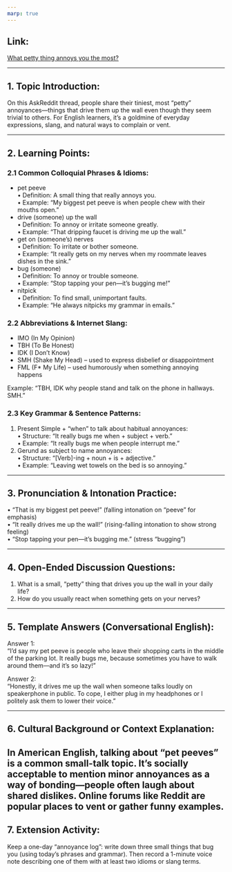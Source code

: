 ```yaml
---
marp: true
---
```


## Link:
[What petty thing annoys you the most?](https://www.reddit.com/r/AskReddit/comments/10abcde/what_petty_thing_annoys_you_the_most/)

---

## 1. Topic Introduction:
On this AskReddit thread, people share their tiniest, most “petty” annoyances—things that drive them up the wall even though they seem trivial to others. For English learners, it’s a goldmine of everyday expressions, slang, and natural ways to complain or vent.

---

## 2. Learning Points:

### 2.1 Common Colloquial Phrases & Idioms:
- pet peeve  
  • Definition: A small thing that really annoys you.  
  • Example: “My biggest pet peeve is when people chew with their mouths open.”  
- drive (someone) up the wall  
  • Definition: To annoy or irritate someone greatly.  
  • Example: “That dripping faucet is driving me up the wall.”  
- get on (someone’s) nerves  
  • Definition: To irritate or bother someone.  
  • Example: “It really gets on my nerves when my roommate leaves dishes in the sink.”  
- bug (someone)  
  • Definition: To annoy or trouble someone.  
  • Example: “Stop tapping your pen—it’s bugging me!”  
- nitpick  
  • Definition: To find small, unimportant faults.  
  • Example: “He always nitpicks my grammar in emails.”

### 2.2 Abbreviations & Internet Slang:
- IMO (In My Opinion)  
- TBH (To Be Honest)  
- IDK (I Don’t Know)  
- SMH (Shake My Head) – used to express disbelief or disappointment  
- FML (F* My Life) – used humorously when something annoying happens  

Example: “TBH, IDK why people stand and talk on the phone in hallways. SMH.”

### 2.3 Key Grammar & Sentence Patterns:
1. Present Simple + “when” to talk about habitual annoyances:  
   • Structure: “It really bugs me when + subject + verb.”  
   • Example: “It really bugs me when people interrupt me.”  
2. Gerund as subject to name annoyances:  
   • Structure: “[Verb]-ing + noun + is + adjective.”  
   • Example: “Leaving wet towels on the bed is so annoying.”

---

## 3. Pronunciation & Intonation Practice:
• “That is my biggest pet peeve!” (falling intonation on “peeve” for emphasis)  
• “It really drives me up the wall!” (rising-falling intonation to show strong feeling)  
• “Stop tapping your pen—it’s bugging me.” (stress “bugging”)

---

## 4. Open-Ended Discussion Questions:
1. What is a small, “petty” thing that drives you up the wall in your daily life?  
2. How do you usually react when something gets on your nerves?

---

## 5. Template Answers (Conversational English):
Answer 1:  
“I’d say my pet peeve is people who leave their shopping carts in the middle of the parking lot. It really bugs me, because sometimes you have to walk around them—and it’s so lazy!”

Answer 2:  
“Honestly, it drives me up the wall when someone talks loudly on speakerphone in public. To cope, I either plug in my headphones or I politely ask them to lower their voice.”

---
## 6. Cultural Background or Context Explanation:
In American English, talking about “pet peeves” is a common small-talk topic. It’s socially acceptable to mention minor annoyances as a way of bonding—people often laugh about shared dislikes. Online forums like Reddit are popular places to vent or gather funny examples.
---

## 7. Extension Activity:
Keep a one-day “annoyance log”: write down three small things that bug you (using today’s phrases and grammar). Then record a 1-minute voice note describing one of them with at least two idioms or slang terms.